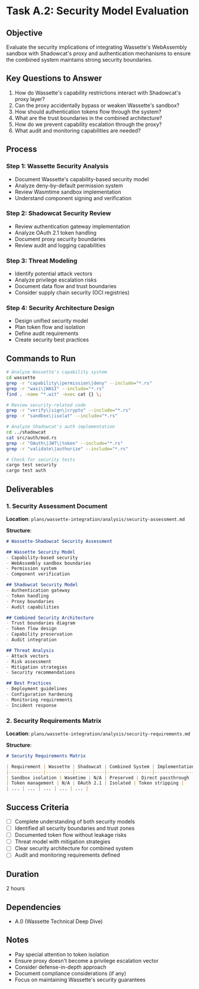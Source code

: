 # Task A.2: Security Model Evaluation

## Objective
Evaluate the security implications of integrating Wassette's WebAssembly sandbox with Shadowcat's proxy and authentication mechanisms to ensure the combined system maintains strong security boundaries.

## Key Questions to Answer
1. How do Wassette's capability restrictions interact with Shadowcat's proxy layer?
2. Can the proxy accidentally bypass or weaken Wassette's sandbox?
3. How should authentication tokens flow through the system?
4. What are the trust boundaries in the combined architecture?
5. How do we prevent capability escalation through the proxy?
6. What audit and monitoring capabilities are needed?

## Process

### Step 1: Wassette Security Analysis
- Document Wassette's capability-based security model
- Analyze deny-by-default permission system
- Review Wasmtime sandbox implementation
- Understand component signing and verification

### Step 2: Shadowcat Security Review
- Review authentication gateway implementation
- Analyze OAuth 2.1 token handling
- Document proxy security boundaries
- Review audit and logging capabilities

### Step 3: Threat Modeling
- Identify potential attack vectors
- Analyze privilege escalation risks
- Document data flow and trust boundaries
- Consider supply chain security (OCI registries)

### Step 4: Security Architecture Design
- Design unified security model
- Plan token flow and isolation
- Define audit requirements
- Create security best practices

## Commands to Run
```bash
# Analyze Wassette's capability system
cd wassette
grep -r "capability\|permission\|deny" --include="*.rs"
grep -r "wasi\|WASI" --include="*.rs"
find . -name "*.wit" -exec cat {} \;

# Review security-related code
grep -r "verify\|sign\|crypto" --include="*.rs"
grep -r "sandbox\|isolat" --include="*.rs"

# Analyze Shadowcat's auth implementation
cd ../shadowcat
cat src/auth/mod.rs
grep -r "OAuth\|JWT\|token" --include="*.rs"
grep -r "validate\|authorize" --include="*.rs"

# Check for security tests
cargo test security
cargo test auth
```

## Deliverables

### 1. Security Assessment Document
**Location**: `plans/wassette-integration/analysis/security-assessment.md`

**Structure**:
```markdown
# Wassette-Shadowcat Security Assessment

## Wassette Security Model
- Capability-based security
- WebAssembly sandbox boundaries
- Permission system
- Component verification

## Shadowcat Security Model
- Authentication gateway
- Token handling
- Proxy boundaries
- Audit capabilities

## Combined Security Architecture
- Trust boundaries diagram
- Token flow design
- Capability preservation
- Audit integration

## Threat Analysis
- Attack vectors
- Risk assessment
- Mitigation strategies
- Security recommendations

## Best Practices
- Deployment guidelines
- Configuration hardening
- Monitoring requirements
- Incident response
```

### 2. Security Requirements Matrix
**Location**: `plans/wassette-integration/analysis/security-requirements.md`

**Structure**:
```markdown
# Security Requirements Matrix

| Requirement | Wassette | Shadowcat | Combined System | Implementation |
|-------------|----------|-----------|-----------------|----------------|
| Sandbox isolation | Wasmtime | N/A | Preserved | Direct passthrough |
| Token management | N/A | OAuth 2.1 | Isolated | Token stripping |
| ... | ... | ... | ... | ... |
```

## Success Criteria
- [ ] Complete understanding of both security models
- [ ] Identified all security boundaries and trust zones
- [ ] Documented token flow without leakage risks
- [ ] Threat model with mitigation strategies
- [ ] Clear security architecture for combined system
- [ ] Audit and monitoring requirements defined

## Duration
2 hours

## Dependencies
- A.0 (Wassette Technical Deep Dive)

## Notes
- Pay special attention to token isolation
- Ensure proxy doesn't become a privilege escalation vector
- Consider defense-in-depth approach
- Document compliance considerations (if any)
- Focus on maintaining Wassette's security guarantees